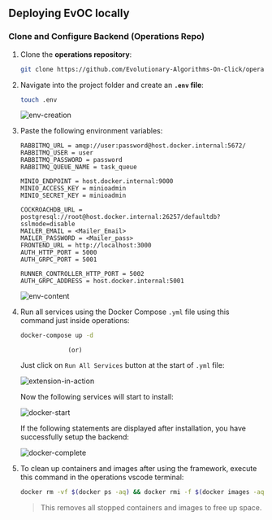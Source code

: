 ## Deploying EvOC locally

### Clone and Configure Backend (Operations Repo)

1. Clone the **operations repository**:
   ```sh
   git clone https://github.com/Evolutionary-Algorithms-On-Click/operations
   ```

2. Navigate into the project folder and create an **`.env` file**:
   ```sh
   touch .env
   ```
      
      ![env-creation]( https://i.imgur.com/pETnAVR.png )


3. Paste the following environment variables:

   ```env
   RABBITMQ_URL = amqp://user:password@host.docker.internal:5672/
   RABBITMQ_USER = user
   RABBITMQ_PASSWORD = password
   RABBITMQ_QUEUE_NAME = task_queue
   
   MINIO_ENDPOINT = host.docker.internal:9000
   MINIO_ACCESS_KEY = minioadmin
   MINIO_SECRET_KEY = minioadmin
   
   COCKROACHDB_URL = postgresql://root@host.docker.internal:26257/defaultdb?sslmode=disable
   MAILER_EMAIL = <Mailer_Email>
   MAILER_PASSWORD = <Mailer_pass>
   FRONTEND_URL = http://localhost:3000
   AUTH_HTTP_PORT = 5000
   AUTH_GRPC_PORT = 5001
   
   RUNNER_CONTROLLER_HTTP_PORT = 5002
   AUTH_GRPC_ADDRESS = host.docker.internal:5001
   ```

      ![env-content]( https://i.imgur.com/1uGj3rU.png ) 


4. Run all services using the Docker Compose `.yml` file using this command just inside operations:
   ```sh
   docker-compose up -d
   ```
                    (or)

   Just click on `Run All Services` button at the start of `.yml` file:

      ![extension-in-action]( https://i.imgur.com/uR0PH3J.png )

   Now the following services will start to install:

      ![docker-start]( https://i.imgur.com/4UsiBr7.png )
   
   If the following statements are displayed after installation, you have successfully setup the backend:

      ![docker-complete]( https://i.imgur.com/eQ3oz2Y.png )

5. To clean up containers and images after using the framework, execute this command in the operations vscode terminal:
   ```sh
   docker rm -vf $(docker ps -aq) && docker rmi -f $(docker images -aq)
   ```
   > This removes all stopped containers and images to free up space.